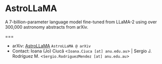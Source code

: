 # AstroLLaMA
A 7-billion-parameter language model fine-tuned from LLaMA-2 using over 300,000 astronomy abstracts from arXiv.  

===
- arXiv: [AstroLLaMA](https://arxiv.org/abs/2309.06126) `AstroLLaMA @ arXiv`  
- Contact: Ioana (Jo) Ciucă <`Ioana.Ciuca [at] anu.edu.au`> | Sergio J. Rodríguez M. <`Sergio.RodriguezMendez [at] anu.edu.au`>  
